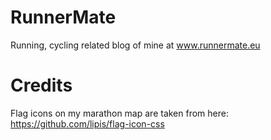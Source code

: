# RunnerMate
Running, cycling related blog of mine at www.runnermate.eu

# Credits
Flag icons on my marathon map are taken from here: https://github.com/lipis/flag-icon-css
